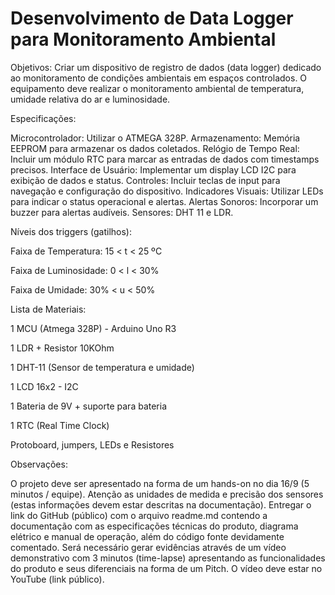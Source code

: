 # Desenvolvimento de Data Logger para Monitoramento Ambiental

Objetivos: Criar um dispositivo de registro de dados (data logger) dedicado ao monitoramento de condições ambientais em espaços controlados. O equipamento deve realizar o monitoramento ambiental de temperatura, umidade relativa do ar e luminosidade.



Especificações:


Microcontrolador: Utilizar o ATMEGA 328P.
Armazenamento: Memória EEPROM para armazenar os dados coletados.
Relógio de Tempo Real: Incluir um módulo RTC para marcar as entradas de dados com timestamps precisos.
Interface de Usuário: Implementar um display LCD I2C para exibição de dados e status.
Controles: Incluir teclas de input para navegação e configuração do dispositivo.
Indicadores Visuais: Utilizar LEDs para indicar o status operacional e alertas.
Alertas Sonoros: Incorporar um buzzer para alertas audíveis.
Sensores: DHT 11 e LDR.


Níveis dos triggers (gatilhos):

Faixa de Temperatura: 15 < t < 25 ºC

Faixa de Luminosidade: 0 < l < 30%

Faixa de Umidade: 30% < u < 50%



Lista de Materiais:

1 MCU (Atmega 328P) - Arduino Uno R3

1 LDR + Resistor 10KOhm

1 DHT-11 (Sensor de temperatura e umidade)

1 LCD 16x2 - I2C

1 Bateria de 9V + suporte para bateria

1 RTC (Real Time Clock)

Protoboard, jumpers, LEDs e Resistores



Observações:

O projeto deve ser apresentado na forma de um hands-on no dia 16/9 (5 minutos / equipe).
Atenção as unidades de medida e precisão dos sensores (estas informações devem estar descritas na documentação).
Entregar o link do GitHub (público) com o arquivo readme.md contendo a documentação com as especificações técnicas do produto, diagrama elétrico e manual de operação, além do código fonte devidamente comentado.
Será necessário gerar evidências através de um vídeo demonstrativo com 3 minutos (time-lapse) apresentando as funcionalidades do produto e seus diferenciais na forma de um Pitch.
O vídeo deve estar no YouTube (link público).
